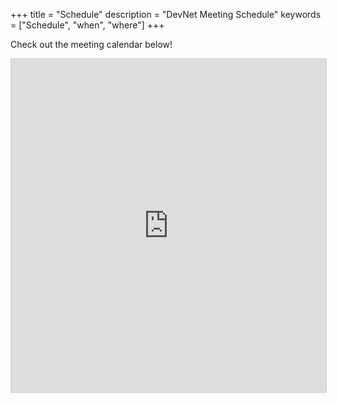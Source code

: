 +++
title = "Schedule"
description = "DevNet Meeting Schedule"
keywords = ["Schedule", "when", "where"]
+++

Check out the meeting calendar below!

<iframe class="airtable-embed" src="https://airtable.com/embed/shr2Wz44aA9agvxmZ?backgroundColor=purple" frameborder="0" onmousewheel="" width="100%" height="533" style="background: transparent; border: 1px solid #ccc;"></iframe>
